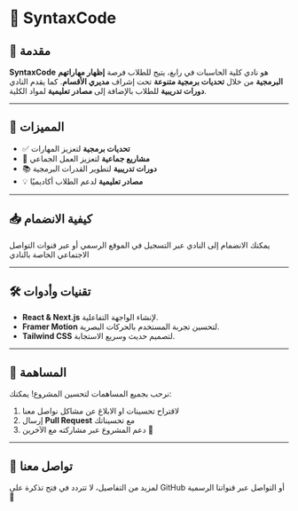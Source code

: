 # 📌 SyntaxCode

## 🚀 مقدمة
**SyntaxCode** هو نادي كلية الحاسبات في رابغ، يتيح للطلاب فرصة **إظهار مهاراتهم البرمجية** من خلال **تحديات برمجية متنوعة** تحت إشراف **مديري الأقسام**. كما يقدم النادي **دورات تدريبية** للطلاب بالإضافة إلى **مصادر تعليمية** لمواد الكلية.

---

## 🎯 المميزات
- ✅ **تحديات برمجية** لتعزيز المهارات
- 👥 **مشاريع جماعية** لتعزيز العمل الجماعي
- 📚 **دورات تدريبية** لتطوير القدرات البرمجية
- 💡 **مصادر تعليمية** لدعم الطلاب أكاديميًا

---

## 📥 كيفية الانضمام
يمكنك الانضمام إلى النادي عبر التسجيل في الموقع الرسمي أو عبر قنوات التواصل الاجتماعي الخاصة بالنادي

---

## 🛠️ تقنيات وأدوات
- **React & Next.js** لإنشاء الواجهة التفاعلية.
- **Framer Motion** لتحسين تجربة المستخدم بالحركات البصرية.
- **Tailwind CSS** لتصميم حديث وسريع الاستجابة.

---

## 📜 المساهمة
نرحب بجميع المساهمات لتحسين المشروع! يمكنك:
1. لاقتراح تحسينات او الابلاغ عن مشاكل نواصل معنا 
2. إرسال **Pull Request** مع تحسيناتك
3. دعم المشروع عبر مشاركته مع الآخرين 🌟

---

## 📧 تواصل معنا
لمزيد من التفاصيل، لا تتردد في فتح تذكرة على GitHub أو التواصل عبر قنواتنا الرسمية 🎉